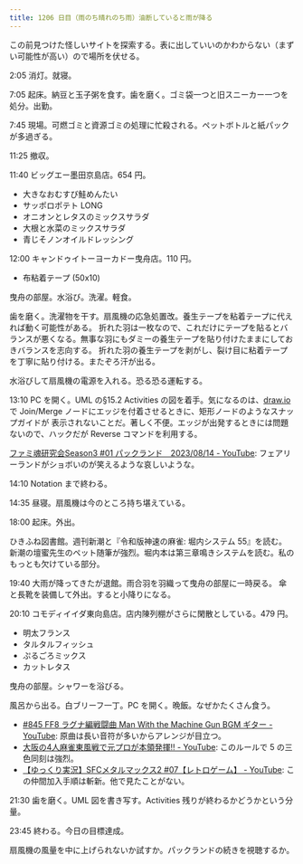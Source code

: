 ```yaml
---
title: 1206 日目（雨のち晴れのち雨）油断していると雨が降る
---
```


この前見つけた怪しいサイトを探索する。表に出していいのかわからない（まずい可能性が高い）ので場所を伏せる。

2:05 消灯。就寝。

7:05 起床。納豆と玉子粥を食す。歯を磨く。ゴミ袋一つと旧スニーカー一つを処分。出勤。

7:45 現場。可燃ゴミと資源ゴミの処理に忙殺される。ペットボトルと紙パックが多過ぎる。

11:25 撤収。

11:40 ビッグエー墨田京島店。654 円。

* 大きなおむすび鮭めんたい
* サッポロポテト LONG
* オニオンとレタスのミックスサラダ
* 大根と水菜のミックスサラダ
* 青じそノンオイルドレッシング

12:00 キャンドゥイトーヨーカドー曳舟店。110 円。

* 布粘着テープ (50x10)

曳舟の部屋。水浴び。洗濯。軽食。

歯を磨く。洗濯物を干す。扇風機の応急処置改。養生テープを粘着テープに代えれば動く可能性がある。
折れた羽は一枚なので、これだけにテープを貼るとバランスが悪くなる。無事な羽にもダミーの養生テープを貼り付けたままにしておきバランスを志向する。
折れた羽の養生テープを剥がし、裂け目に粘着テープを丁寧に貼り付ける。またぞろ汗が出る。

水浴びして扇風機の電源を入れる。恐る恐る運転する。

13:10 PC を開く。UML の§15.2 Activities の図を着手。気になるのは、[draw.io] で
Join/Merge ノードにエッジを付着させるときに、矩形ノードのようなスナップガイドが
表示されないことだ。著しく不便。エッジが出発するときには問題ないので、ハックだが
Reverse コマンドを利用する。
<blockquote class="twitter-tweet"
  data-conversation="none"
  data-media-max-width="480" data-theme="dark" data-align="center">
<a href="https://twitter.com/showa_yojyo/status/1691462939000410112"></a>
</blockquote>

[ファミ魂研究会Season3 #01 パックランド　2023/08/14 - YouTube](https://www.youtube.com/watch?v=zX0hMiB_9VQ):
フェアリーランドがショボいのが笑えるような哀しいような。

14:10 Notation まで終わる。

14:35 昼寝。扇風機は今のところ持ち堪えている。

18:00 起床。外出。

ひきふね図書館。週刊新潮と『令和版神速の麻雀: 堀内システム 55』を読む。
新潮の壇蜜先生のペット随筆が強烈。堀内本は第三章鳴きシステムを読む。私のもっとも欠けている部分。

19:40 大雨が降ってきたが退館。雨合羽を羽織って曳舟の部屋に一時戻る。
傘と長靴を装備して外出。すると小降りになる。

20:10 コモディイイダ東向島店。店内陳列棚がさらに閑散としている。479 円。

* 明太フランス
* タルタルフィッシュ
* ぷるごろミックス
* カットレタス

曳舟の部屋。シャワーを浴びる。

風呂から出る。白ブリーフ一丁。PC を開く。晩飯。なぜかたくさん食う。

* [#845 FF8 ラグナ編戦闘曲 Man With the Machine Gun BGM ギター - YouTube](https://www.youtube.com/watch?v=bphlojja6r8):
  原曲は長い音符が多いからアレンジが目立つ。
* [大阪の4人麻雀東風戦で元プロが本領発揮‼︎ - YouTube](https://www.youtube.com/watch?v=uPGWX1lngFI):
  このルールで 5 の三色同刻は強烈。
* [【ゆっくり実況】SFCメタルマックス2 #07【レトロゲーム】 - YouTube](https://www.youtube.com/watch?v=5ehJcOiZQes):
  この仲間加入手順は斬新。他で見たことがない。

21:30 歯を磨く。UML 図を書き写す。Activities 残りが終わるかどうかという分量。

23:45 終わる。今日の目標達成。

扇風機の風量を中に上げられないか試すか。パックランドの続きを視聴するか。

[draw.io]: https://www.drawio.com/
